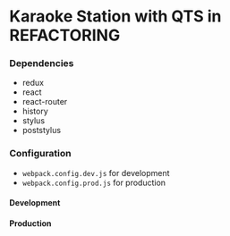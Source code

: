 Karaoke Station with QTS in REFACTORING
=====
### Dependencies
- redux
- react
- react-router
- history
- stylus
- poststylus

### Configuration
- `webpack.config.dev.js` for development
- `webpack.config.prod.js` for production

#### Development

#### Production
